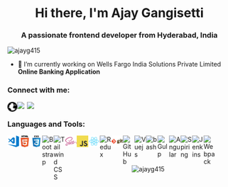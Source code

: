 <h1 align="center">Hi there, I'm Ajay Gangisetti </h1>
<h3 align="center">A passionate frontend developer from Hyderabad, India</h3>
<p align="left"> <img src="https://komarev.com/ghpvc/?username=ajayg415" alt="ajayg415" /> </p>

- 🔭 I’m currently working on Wells Fargo India Solutions Private Limited **Online Banking Application** 


### Connect with me:

[<img align="left" width="22px" src="https://raw.githubusercontent.com/iconic/open-iconic/master/svg/globe.svg" />](http://ajayg415.github.io/)
[<img align="left" width="22px" src="https://cdn.jsdelivr.net/npm/simple-icons@v3/icons/twitter.svg" />](https://twitter.com/ajay415)
[<img align="left" width="22px" src="https://cdn.jsdelivr.net/npm/simple-icons@v3/icons/linkedin.svg" />](https://www.linkedin.com/in/ajay415/)

<br />

### Languages and Tools:

<img align="left" title="Visual Studio Code" alt="Visual Studio Code" width="26px" src="https://raw.githubusercontent.com/github/explore/80688e429a7d4ef2fca1e82350fe8e3517d3494d/topics/visual-studio-code/visual-studio-code.png" />
<img align="left" title="HTML3" alt="HTML5" width="26px" src="https://raw.githubusercontent.com/github/explore/80688e429a7d4ef2fca1e82350fe8e3517d3494d/topics/html/html.png" />
<img align="left" title="CSS3" alt="CSS3" width="26px" src="https://raw.githubusercontent.com/github/explore/80688e429a7d4ef2fca1e82350fe8e3517d3494d/topics/css/css.png" />
<img align="left" title="Bootstrap" alt="Bootstrap" width="26px" src="https://img.icons8.com/color/48/000000/bootstrap.png"/>
<img align="left" title="Tailwind CSS" alt="Tailwind CSS" width="26px" src="https://www.vectorlogo.zone/logos/tailwindcss/tailwindcss-icon.svg" />
<img align="left" title="Sass" alt="Sass" width="26px" src="https://raw.githubusercontent.com/github/explore/80688e429a7d4ef2fca1e82350fe8e3517d3494d/topics/sass/sass.png" />
<img align="left" title="JavaScript" alt="JavaScript" width="26px" src="https://raw.githubusercontent.com/github/explore/80688e429a7d4ef2fca1e82350fe8e3517d3494d/topics/javascript/javascript.png" />
<img align="left" title="React" alt="React" width="26px" src="https://raw.githubusercontent.com/github/explore/80688e429a7d4ef2fca1e82350fe8e3517d3494d/topics/react/react.png" />
<img align="left" title="Redux" alt="Redux" width="26px" src="https://img.icons8.com/color/48/000000/redux.png"/>
<img align="left" title="Git" alt="Git" width="26px" src="https://raw.githubusercontent.com/github/explore/80688e429a7d4ef2fca1e82350fe8e3517d3494d/topics/git/git.png" />
<img align="left" title="GitHub" alt="GitHub" width="26px" Tailwind CSSsrc="https://raw.githubusercontent.com/github/explore/78df643247d429f6cc873026c0622819ad797942/topics/github/github.png" />

<img align="left" title="Vuejs" alt="Vuejs" width="26px" src="https://devicons.github.io/devicon/devicon.git/icons/vuejs/vuejs-original-wordmark.svg" />
<img align="left" title="bash" alt="bash" width="26px" src="https://www.vectorlogo.zone/logos/gnu_bash/gnu_bash-icon.svg" />
<img align="left" title="Gulp" alt="Gulp" width="26px" src="https://devicons.github.io/devicon/devicon.git/icons/gulp/gulp-plain.svg" />
<img align="left" title="Angular" alt="Angular" width="26px" src="https://devicons.github.io/devicon/devicon.git/icons/angularjs/angularjs-original.svg" />
<img align="left" title="Spring" alt="Spiring" width="26px" src="https://www.vectorlogo.zone/logos/springio/springio-icon.svg" />
<img align="left" title="Jenkins" alt="Jenkins" width="26px" src="https://www.vectorlogo.zone/logos/jenkins/jenkins-icon.svg" />
<img align="left" title="webpack" alt="Webpack" width="26px" src="https://devicons.github.io/devicon/devicon.git/icons/webpack/webpack-original.svg" />

<br/><br/><br/>



<p align="center"> 
  <img src="https://github-readme-stats.vercel.app/api?username=ajayg415&show_icons=true" alt="ajayg415" /> 
</p>

